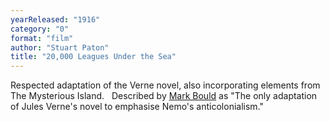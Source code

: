 ```yaml
---
yearReleased: "1916"
category: "0"
format: "film"
author: "Stuart Paton"
title: "20,000 Leagues Under the Sea"
---
```

Respected adaptation of the Verne novel, also  incorporating elements from The Mysterious Island.
 
Described by <a href="biblio.htm#Red Planets"> Mark Bould</a> as "The only adaptation of Jules Verne's novel to  emphasise Nemo's anticolonialism."